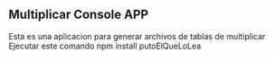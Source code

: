 ## Multiplicar Console APP
Esta es una aplicacion para generar archivos de tablas de multiplicar 
Ejecutar este comando
npm install putoElQueLoLea
